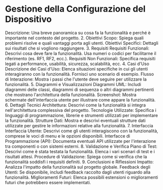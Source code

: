 # Gestione della Configurazione del Dispositivo
Descrizione: Una breve panoramica su cosa fa la funzionalità e perché è importante nel contesto del progetto.
2. Obiettivi
Scopo: Spiega quali problemi risolve e quali vantaggi porta agli utenti.
Obiettivi Specifici: Dettagli sui risultati che si vogliono raggiungere.
3. Requisiti
Requisiti Funzionali: Descrivi cosa deve fare la funzionalità. Usa numeri o codici per facilitarne il riferimento (es. RF1, RF2, ecc.).
Requisiti Non Funzionali: Specifica requisiti legati a performance, usabilità, sicurezza, scalabilità, ecc.
4. Casi d'Uso
Descrizione dei Casi d'Uso: Elenca situazioni specifiche in cui gli utenti interagiranno con la funzionalità. Fornisci uno scenario di esempio.
Flusso di Interazione: Mostra i passi che l'utente deve seguire per utilizzare la funzionalità.
5. Diagrammi e Visualizzazioni
Diagrammi UML: Includi diagrammi delle classi, diagrammi di sequenza o altri diagrammi pertinenti che mostrano l'architettura della funzionalità.
Screenshot: Mostra schermate dell'interfaccia utente per illustrare come appare la funzionalità.
6. Dettagli Tecnici
Architettura: Descrivi come la funzionalità si integra nell'architettura complessiva del progetto.
Tecnologie Utilizzate: Specifica i linguaggi di programmazione, librerie e strumenti utilizzati per implementare la funzionalità.
Strutture Dati: Mostra e descrivi eventuali strutture dati utilizzate per gestire le informazioni relative alla funzionalità.
7. Interfaccia
Interfaccia Utente: Descrivi come gli utenti interagiscono con la funzionalità, comprese le voci di menu e le opzioni disponibili.
Interfacce di Programmazione (API): Documenta eventuali API utilizzate per l'interazione tra componenti o con sistemi esterni.
8. Validazione e Verifica
Piano di Test: Descrivi come è stata testata la funzionalità. Elenca i vari scenari di test e i risultati attesi.
Procedure di Validazione: Spiega come si verifica che la funzionalità soddisfi i requisiti definiti.
9. Conclusioni e Riflessioni
Impatto: Analizza l'impatto della funzionalità sul progetto globale.
Feedback degli Utenti: Se disponibile, includi feedback raccolto dagli utenti riguardo alla funzionalità.
Miglioramenti Futuri: Elenca possibili estensioni o miglioramenti futuri che potrebbero essere implementati.